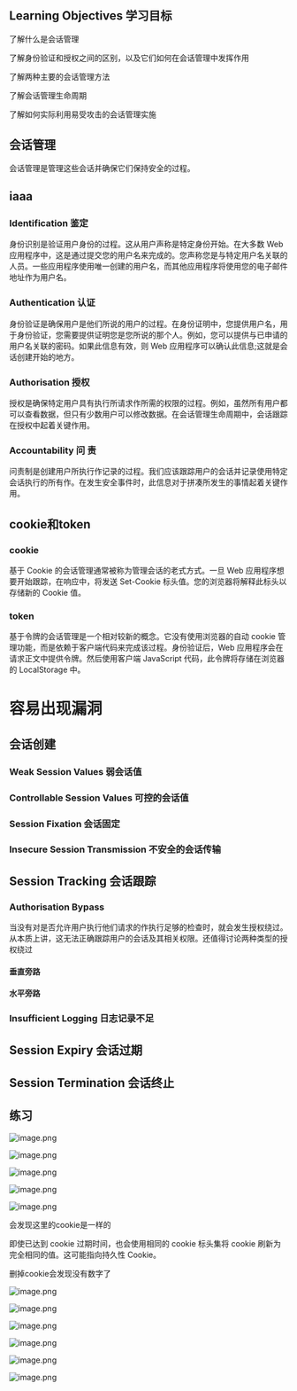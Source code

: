 ## Learning Objectives  学习目标

了解什么是会话管理
    
了解身份验证和授权之间的区别，以及它们如何在会话管理中发挥作用
  
了解两种主要的会话管理方法

了解会话管理生命周期
    
了解如何实际利用易受攻击的会话管理实施
## 会话管理
会话管理是管理这些会话并确保它们保持安全的过程。

## iaaa
### Identification  鉴定
身份识别是验证用户身份的过程。这从用户声称是特定身份开始。在大多数 Web 应用程序中，这是通过提交您的用户名来完成的。您声称您是与特定用户名关联的人员。一些应用程序使用唯一创建的用户名，而其他应用程序将使用您的电子邮件地址作为用户名。

### Authentication  认证
身份验证是确保用户是他们所说的用户的过程。在身份证明中，您提供用户名，用于身份验证，您需要提供证明您是您所说的那个人。例如，您可以提供与已申请的用户名关联的密码。如果此信息有效，则 Web 应用程序可以确认此信息;这就是会话创建开始的地方。

### Authorisation  授权
授权是确保特定用户具有执行所请求作所需的权限的过程。例如，虽然所有用户都可以查看数据，但只有少数用户可以修改数据。在会话管理生命周期中，会话跟踪在授权中起着关键作用。

### Accountability  问 责
问责制是创建用户所执行作记录的过程。我们应该跟踪用户的会话并记录使用特定会话执行的所有作。在发生安全事件时，此信息对于拼凑所发生的事情起着关键作用。


## cookie和token
### cookie
基于 Cookie 的会话管理通常被称为管理会话的老式方式。一旦 Web 应用程序想要开始跟踪，在响应中，将发送 Set-Cookie 标头值。您的浏览器将解释此标头以存储新的 Cookie 值。

### token
基于令牌的会话管理是一个相对较新的概念。它没有使用浏览器的自动 cookie 管理功能，而是依赖于客户端代码来完成该过程。身份验证后，Web 应用程序会在请求正文中提供令牌。然后使用客户端 JavaScript 代码，此令牌将存储在浏览器的 LocalStorage 中。

# 容易出现漏洞
## 会话创建
### Weak Session Values  弱会话值

### Controllable Session Values 可控的会话值

### Session Fixation  会话固定

### Insecure Session Transmission 不安全的会话传输

## Session Tracking  会话跟踪

### Authorisation Bypass
当没有对是否允许用户执行他们请求的作执行足够的检查时，就会发生授权绕过。从本质上讲，这无法正确跟踪用户的会话及其相关权限。还值得讨论两种类型的授权绕过

#### 垂直旁路

#### 水平旁路 

### Insufficient Logging  日志记录不足

## Session Expiry  会话过期

## Session Termination  会话终止

## 练习


![image.png](https://s2.loli.net/2025/05/12/Mit7JR5moBnAOrq.png)


![image.png](https://s2.loli.net/2025/05/12/6CPUXxKHVRoOEcj.png)



![image.png](https://s2.loli.net/2025/05/12/JaRBolAM3pyv6iI.png)



![image.png](https://s2.loli.net/2025/05/12/6aiED4L1wYzlqvR.png)


![image.png](https://s2.loli.net/2025/05/12/kjOBKxqSzuDVFw4.png)

会发现这里的cookie是一样的

即使已达到 cookie 过期时间，也会使用相同的 cookie 标头集将 cookie 刷新为完全相同的值。这可能指向持久性 Cookie。

删掉cookie会发现没有数字了

![image.png](https://s2.loli.net/2025/05/12/4ruBcoNjORGPla2.png)


![image.png](https://s2.loli.net/2025/05/12/BqYKaMWTcs82AuG.png)




![image.png](https://s2.loli.net/2025/05/12/bJx9Pq4Tl8Sw7Zr.png)


![image.png](https://s2.loli.net/2025/05/12/LMDigXHS3ABk47Y.png)


![image.png](https://s2.loli.net/2025/05/12/rloOGqcwU9D6sKi.png)


![image.png](https://s2.loli.net/2025/05/12/BY9cgxS1aE8dNAO.png)
